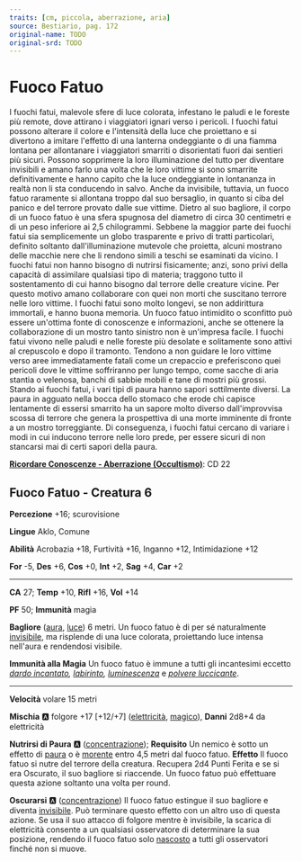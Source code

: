 ```yaml
---
traits: [cm, piccola, aberrazione, aria]
source: Bestiario, pag. 172
original-name: TODO
original-srd: TODO
---
```


# Fuoco Fatuo

I fuochi fatui, malevole sfere di luce colorata, infestano le paludi e le foreste più remote, dove attirano i viaggiatori ignari verso i pericoli. I fuochi fatui possono alterare il colore e l'intensità della luce che proiettano e si divertono a imitare l'effetto di una lanterna ondeggiante o di una fiamma lontana per allontanare i viaggiatori smarriti o disorientati fuori dai sentieri più sicuri. Possono sopprimere la loro illuminazione del tutto per diventare invisibili e amano farlo una volta che le loro vittime si sono smarrite definitivamente e hanno capito che la luce ondeggiante in lontananza in realtà non li sta conducendo in salvo. Anche da invisibile, tuttavia, un fuoco fatuo raramente si allontana troppo dal suo bersaglio, in quanto si ciba del panico e del terrore provato dalle sue vittime. Dietro al suo bagliore, il corpo di un fuoco fatuo è una sfera spugnosa del diametro di circa 30 centimetri e di un peso inferiore ai 2,5 chilogrammi. Sebbene la maggior parte dei fuochi fatui sia semplicemente un globo trasparente e privo di tratti particolari, definito soltanto dall'illuminazione mutevole che proietta, alcuni mostrano delle macchie nere che li rendono simili a teschi se esaminati da vicino. I fuochi fatui non hanno bisogno di nutrirsi fisicamente; anzi, sono privi della capacità di assimilare qualsiasi tipo di materia; traggono tutto il sostentamento di cui hanno bisogno dal terrore delle creature vicine. Per questo motivo amano collaborare con quei non morti che suscitano terrore nelle loro vittime. I fuochi fatui sono molto longevi, se non addirittura immortali, e hanno buona memoria. Un fuoco fatuo intimidito o sconfitto può essere un'ottima fonte di conoscenze e informazioni, anche se ottenere la collaborazione di un mostro tanto sinistro non è un'impresa facile. I fuochi fatui vivono nelle paludi e nelle foreste più desolate e solitamente sono attivi al crepuscolo e dopo il tramonto. Tendono a non guidare le loro vittime verso aree immediatamente fatali come un crepaccio e preferiscono quei pericoli dove le vittime soffriranno per lungo tempo, come sacche di aria stantia o velenosa, banchi di sabbie mobili e tane di mostri più grossi. Stando ai fuochi fatui, i vari tipi di paura hanno sapori sottilmente diversi. La paura in agguato nella bocca dello stomaco che erode chi capisce lentamente di essersi smarrito ha un sapore molto diverso dall'improvvisa scossa di terrore che genera la prospettiva di una morte imminente di fronte a un mostro torreggiante. Di conseguenza, i fuochi fatui cercano di variare i modi in cui inducono terrore nelle loro prede, per essere sicuri di non stancarsi mai di certi sapori della paura.

**[Ricordare Conoscenze - Aberrazione (Occultismo)](/azioni/ricordare-conoscenze)**: CD 22

## Fuoco Fatuo - Creatura 6

**Percezione** +16; scurovisione

**Lingue** Aklo, Comune

**Abilità** Acrobazia +18, Furtività +16, Inganno +12, Intimidazione +12

**For** -5, **Des** +6, **Cos** +0, **Int** +2, **Sag** +4, **Car** +2

***

**CA** 27; **Temp** +10, **Rifl** +16, **Vol** +14

**PF** 50; **Immunità** magia

**Bagliore** ([aura](/tratti/aura), [luce](/tratti/luce)) 6 metri. Un fuoco fatuo è di per sé naturalmente [invisibile](/condizioni/invisibile), ma risplende di una luce colorata, proiettando luce intensa nell'aura e rendendosi visibile.

**Immunità alla Magia** Un fuoco fatuo è immune a tutti gli incantesimi eccetto *[dardo incantato](/incantesimi/dardo-incantato), [labirinto](/incantesimi/labirinto), [luminescenza](/incantesimi/luminescenza)* e *[polvere luccicante](/incantesimi/polvere-luccicante)*.

***

**Velocità** volare 15 metri

**Mischia** :a: folgore +17 \[+12/+7] ([elettricità](/tratti/elettricita), [magico](/tratti/magico)), **Danni** 2d8+4 da elettricità

**Nutrirsi di Paura** :a: ([concentrazione](/tratti/concentrazione)); **Requisito** Un nemico è sotto un effetto di [paura](/tratti/paura) o è [morente](/condizioni/morente) entro 4,5 metri dal fuoco fatuo. **Effetto** Il fuoco fatuo si nutre del terrore della creatura. Recupera 2d4 Punti Ferita e se si era Oscurato, il suo bagliore si riaccende. Un fuoco fatuo può effettuare questa azione soltanto una volta per round.

**Oscurarsi** :a: ([concentrazione](/tratti/concentrazione)) Il fuoco fatuo estingue il suo bagliore e diventa [invisibile](/condizioni/invisibile). Può terminare questo effetto con un altro uso di questa azione. Se usa il suo attacco di folgore mentre è invisibile, la scarica di elettricità consente a un qualsiasi osservatore di determinare la sua posizione, rendendo il fuoco fatuo solo [nascosto](/condizioni/nascosto) a tutti gli osservatori finché non si muove.
